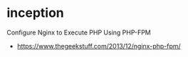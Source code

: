 # inception

Configure Nginx to Execute PHP Using PHP-FPM
 - https://www.thegeekstuff.com/2013/12/nginx-php-fpm/